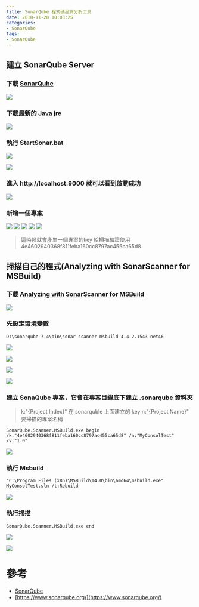 ```yaml
---
title: SonarQube 程式碼品質分析工具
date: 2018-11-20 10:03:25
categories:
- SonarQube
tags:
- SonarQube
---
```


## 建立 SonarQube Server

### 下載 [SonarQube](https://www.sonarqube.org/downloads/)
![](https://i.imgur.com/VYxvKTz.png)

### 下載最新的 [Java jre](https://www.oracle.com/technetwork/java/javase/downloads/jre8-downloads-2133155.html)
![](https://i.imgur.com/m4f7K2k.png)


### 執行 StartSonar.bat
![](https://i.imgur.com/l9Qe4Tx.png)

![](https://i.imgur.com/OnvhdDR.png)


### 進入 http://localhost:9000 就可以看到啟動成功

![](https://i.imgur.com/0nZCYF9.png)


### 新增一個專案

![](https://i.imgur.com/h7qM0QX.png)
![](https://i.imgur.com/yiT3Ca5.png)
![](https://i.imgur.com/Pw3ekAH.png)
![](https://i.imgur.com/IrHmCyG.png)
![](https://i.imgur.com/3DsIYqs.png)
> 這時候就會產生一個專案的key 給掃描驗證使用 4e4602940368f811feba160cc8797ac455ca65d8

## 掃描自己的程式(Analyzing with SonarScanner for MSBuild)

### 下載 [Analyzing with SonarScanner for MSBuild](https://docs.sonarqube.org/display/SCAN/Analyzing+with+SonarQube+Scanner+for+MSBuild)
![](https://i.imgur.com/OMWi3KS.png)

### 先設定環境變數

```
D:\sonarqube-7.4\bin\sonar-scanner-msbuild-4.4.2.1543-net46
```
![](https://i.imgur.com/qvTXqjF.png)

![](https://i.imgur.com/MRfmYMW.png)

![](https://i.imgur.com/icY2raU.png)

![](https://i.imgur.com/HFT14QA.png)

### 建立 SonaQube 專案，它會在專案目錄底下建立 .sonarqube 資料夾

>k:"{Project Index}" 在 sonarquble 上面建立的 key
> n:"{Project Name}" 要掃描的專案名稱
```
SonarQube.Scanner.MSBuild.exe begin /k:"4e4602940368f811feba160cc8797ac455ca65d8" /n:"MyConsolTest" /v:"1.0"
```
![](https://i.imgur.com/bTou3P8.png)

### 執行 Msbuild
```
"C:\Program Files (x86)\MSBuild\14.0\bin\amd64\msbuild.exe" MyConsolTest.sln /t:Rebuild
```
![](https://i.imgur.com/yLj7IAj.png)

### 執行掃描
```
SonarQube.Scanner.MSBuild.exe end
```
![](https://i.imgur.com/wZsXqhA.png)

![](https://i.imgur.com/yCmU7y8.png)


# 參考

* [SonarQube](https://zh.wikipedia.org/wiki/SonarQube)
* [https://www.sonarqube.org/](https://www.sonarqube.org/)